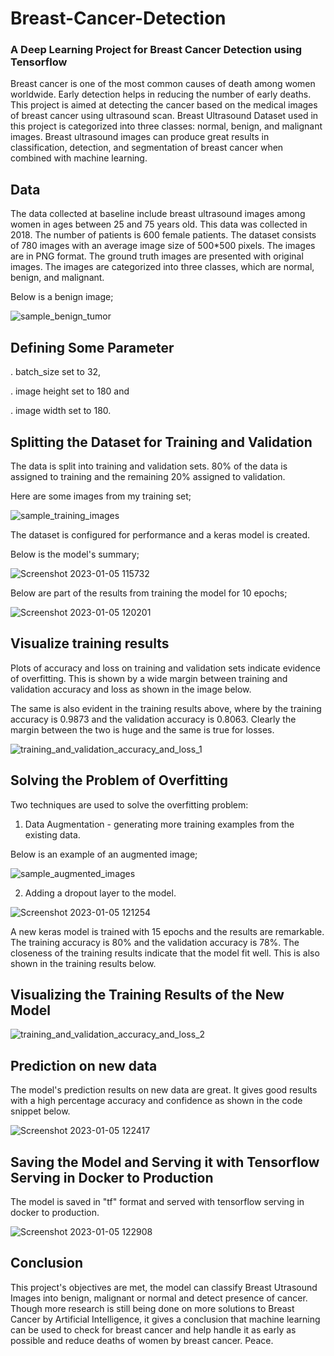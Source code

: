 # Breast-Cancer-Detection
### A Deep Learning Project for Breast Cancer Detection using Tensorflow

Breast cancer is one of the most common causes of death among women worldwide. Early detection helps in reducing the number of early deaths. This project is aimed at detecting the cancer based on the medical images of breast cancer using ultrasound scan. Breast Ultrasound Dataset used in this project is categorized into three classes: normal, benign, and malignant images. Breast ultrasound images can produce great results in classification, detection, and segmentation of breast cancer when combined with machine learning.

## Data
The data collected at baseline include breast ultrasound images among women in ages between 25 and 75 years old. This data was collected in 2018. The number of patients is 600 female patients. The dataset consists of 780 images with an average image size of 500*500 pixels. The images are in PNG format. The ground truth images are presented with original images. The images are categorized into three classes, which are normal, benign, and malignant.

Below is a benign image;

![sample_benign_tumor](https://user-images.githubusercontent.com/78556152/210738678-258b9e33-9091-47df-8415-230c45734417.png)

## Defining Some Parameter

  . batch_size set to 32, 
  
  . image height set to 180 and 
  
  . image width set to 180. 

## Splitting the Dataset for Training and Validation

The data is split into training and validation sets. 80% of the data is assigned to training and the remaining 20% assigned to validation.

Here are some images from my training set;

![sample_training_images](https://user-images.githubusercontent.com/78556152/210739786-b4122950-a5c4-4f60-a7c2-913df343a9df.png)


The dataset is configured for performance and a keras model is created.

Below is the model's summary;

![Screenshot 2023-01-05 115732](https://user-images.githubusercontent.com/78556152/210740926-f963cf36-184d-401b-b5d7-10018d634221.png)

Below are part of the results from training the model for 10 epochs;

![Screenshot 2023-01-05 120201](https://user-images.githubusercontent.com/78556152/210741663-b52a4b43-021d-4d6c-9952-677ee5bd4bee.png)

## Visualize training results

Plots of accuracy and loss on training and validation sets indicate evidence of overfitting. This is shown by a wide margin between training and validation accuracy and loss as shown in the image below. 

The same is also evident in the training results above, where by the training accuracy is 0.9873 and the validation accuracy is 0.8063. Clearly the margin between the two is huge and the same is true for losses. 

![training_and_validation_accuracy_and_loss_1](https://user-images.githubusercontent.com/78556152/210742587-adeaa7c1-0576-4d07-891d-638565370e9d.png)


## Solving the Problem of Overfitting

Two techniques are used to solve the overfitting problem:

1. Data Augmentation - generating more training examples from the existing data. 

Below is an example of an augmented image;

![sample_augmented_images](https://user-images.githubusercontent.com/78556152/210743280-92a1b024-ad29-4bac-bc07-55125e243a92.png)

2. Adding a dropout layer to the model.

![Screenshot 2023-01-05 121254](https://user-images.githubusercontent.com/78556152/210743834-9234c2c0-8252-46b8-a519-9ded165aa05f.png)


A new keras model is trained with 15 epochs and the results are remarkable. The training accuracy is 80% and the validation accuracy is 78%. The closeness of the training results indicate that the model fit well. This is also shown in the training results below.

## Visualizing the Training Results of the New Model

![training_and_validation_accuracy_and_loss_2](https://user-images.githubusercontent.com/78556152/210744936-68980afa-25ea-45d8-a584-67d49918c45c.png)


## Prediction on new data

The model's prediction results on new data are great. It gives good results with a high percentage accuracy and confidence as shown in the code snippet below.

![Screenshot 2023-01-05 122417](https://user-images.githubusercontent.com/78556152/210746068-4cfff8b7-954b-4827-9c3f-66867ff40895.png)


## Saving the Model and Serving it with Tensorflow Serving in Docker to Production
The model is saved in "tf" format and served with tensorflow serving in docker to production.

![Screenshot 2023-01-05 122908](https://user-images.githubusercontent.com/78556152/210747081-0ea536d2-0567-45ab-ae7c-8035b8fd8ffb.png)

## Conclusion

This project's objectives are met, the model can classify Breast Utrasound Images into benign, malignant or normal and detect presence of cancer. Though more research is still being done on more solutions to Breast Cancer by Artificial Intelligence, it gives a conclusion that machine learning can be used to check for breast cancer and help handle it as early as possible and reduce deaths of women by breast cancer. Peace.
